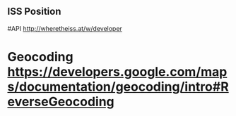 ## ISS Position

#API http://wheretheiss.at/w/developer

# Geocoding https://developers.google.com/maps/documentation/geocoding/intro#ReverseGeocoding
